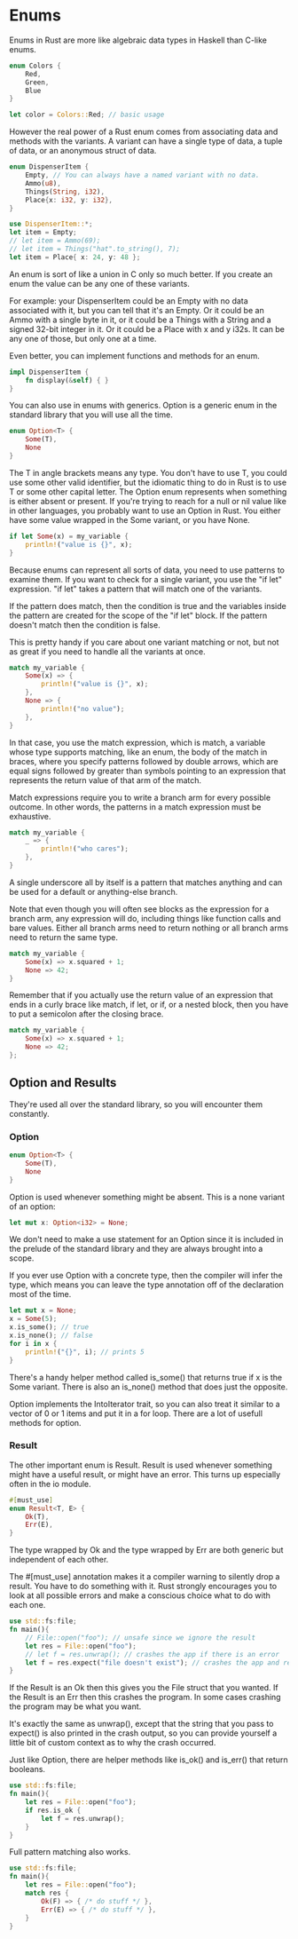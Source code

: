 # Enums
Enums in Rust are more like algebraic data types in Haskell than C-like enums.

```rust
enum Colors {
    Red,
    Green,
    Blue
}

let color = Colors::Red; // basic usage
```

However the real power of a Rust enum comes from associating data and methods with the variants. A variant can have a single type of data, a tuple of data, or an anonymous struct of data.
```rust
enum DispenserItem {
    Empty, // You can always have a named variant with no data.
    Ammo(u8),
    Things(String, i32),
    Place{x: i32, y: i32},
}

use DispenserItem::*;
let item = Empty;
// let item = Ammo(69);
// let item = Things("hat".to_string(), 7);
let item = Place{ x: 24, y: 48 };
```
An enum is sort of like a union in C only so much better.
If you create an enum the value can be any one of these variants. 

For example: your DispenserItem could be an Empty with no data associated with it, but you can tell that it's an Empty. Or it could be an Ammo with a single byte in it, or it could be a Things with a String and a signed 32-bit integer in it. Or it could be a Place with x and y i32s. It can be any one of those, but only one at a time.

Even better, you can implement functions and methods for an enum.
```rust
impl DispenserItem {
    fn display(&self) { }
}
```

You can also use in enums with generics. Option is a generic enum in the standard library that you will use all the time.
```rust
enum Option<T> {
    Some(T),
    None
}
```
The T in angle brackets means any type. You don't have to use T, you could use some other valid identifier, but the idiomatic thing to do in Rust is to use T or some other capital letter. The Option enum represents when something is either absent or present. If you're trying to reach for a null or nil value like in other languages, you probably want to use an Option in Rust. You either have some value wrapped in the Some variant, or you have None.

```rust
if let Some(x) = my_variable {
    println!("value is {}", x);
}
```
Because enums can represent all sorts of data, you need to use patterns to examine them. If you want to check for a single variant, you use the "if let" expression. "if let" takes a pattern that will match one of the variants.

If the pattern does match, then the condition is true and the variables inside the pattern are created for the scope of the "if let" block. If the pattern doesn't match then the condition is false.

This is pretty handy if you care about one variant matching or not, but not as great if you need to handle all the variants at once.
```rust
match my_variable {
    Some(x) => {
        println!("value is {}", x);
    },
    None => {
        println!("no value");
    },
}
```
In that case, you use the match expression, which is match, a variable whose type supports matching, like an enum, the body of the match in braces, where you specify patterns followed by double arrows, which are equal signs followed by greater than symbols pointing to an expression that represents the return value of that arm of the match.

Match expressions require you to write a branch arm for every possible outcome. In other words, the patterns in a match expression must be exhaustive.

```rust
match my_variable {
    _ => {
        println!("who cares");
    },
}
```
A single underscore all by itself is a pattern that matches anything and can be used for a default or anything-else branch.

Note that even though you will often see blocks as the expression for a branch arm, any expression will do, including things like function calls and bare values. Either all branch arms need to return nothing or all branch arms need to return the same type.
```rust
match my_variable {
    Some(x) => x.squared + 1;
    None => 42;
}
```
Remember that if you actually use the return value of an expression that ends in a curly brace like match, if let, or if, or a nested block, then you have to put a semicolon after the closing brace.

```rust
match my_variable {
    Some(x) => x.squared + 1;
    None => 42;
};
```

## Option and Results
They're used all over the standard library, so you will encounter them constantly.

### Option
```rust
enum Option<T> {
    Some(T),
    None
}
```
Option is used whenever something might be absent. This is a none variant of an option:
```rust
let mut x: Option<i32> = None;
```
We don't need to make a use statement for an Option since it is included in the prelude of the standard library and they are always brought into a scope.

If you ever use Option with a concrete type, then the compiler will infer the type, which means you can leave the type annotation off of the declaration most of the time.
```rust
let mut x = None;
x = Some(5);
x.is_some(); // true
x.is_none(); // false
for i in x {
    println!("{}", i); // prints 5
}
```
There's a handy helper method called is_some() that returns true if x is the Some variant. There is also an is_none() method that does just the opposite.

Option implements the IntoIterator trait, so you can also treat it similar to a vector of 0 or 1 items and put it in a for loop.
There are a lot of usefull methods for option.

### Result
The other important enum is Result. Result is used whenever something might have a useful result, or might have an error.
This turns up especially often in the io module.

```rust
#[must_use]
enum Result<T, E> {
    Ok(T),
    Err(E),
}
```
The type wrapped by Ok and the type wrapped by Err are both generic but independent of each other.

The #[must_use] annotation makes it a compiler warning to silently drop a result. You have to do something with it. Rust strongly encourages you to look at all possible errors and make a conscious choice what to do with each one.

```rust
use std::fs:file;
fn main(){
    // File::open("foo"); // unsafe since we ignore the result
    let res = File::open("foo");
    // let f = res.unwrap(); // crashes the app if there is an error
    let f = res.expect("file doesn't exist"); // crashes the app and returns the error message
}
```
If the Result is an Ok then this gives you the File struct that you wanted. If the Result is an Err then this crashes the program.
In some cases crashing the program may be what you want.

It's exactly the same as unwrap(), except that the string that you pass to expect() is also printed in the crash output, so you can provide yourself a little bit of custom context as to why the crash occurred.

Just like Option, there are helper methods like is_ok() and is_err() that return booleans.
```rust
use std::fs:file;
fn main(){
    let res = File::open("foo");
    if res.is_ok {
        let f = res.unwrap();
    }
}
```

Full pattern matching also works.
```rust
use std::fs:file;
fn main(){
    let res = File::open("foo");
    match res {
        Ok(F) => { /* do stuff */ },
        Err(E) => { /* do stuff */ },
    }
}
```
